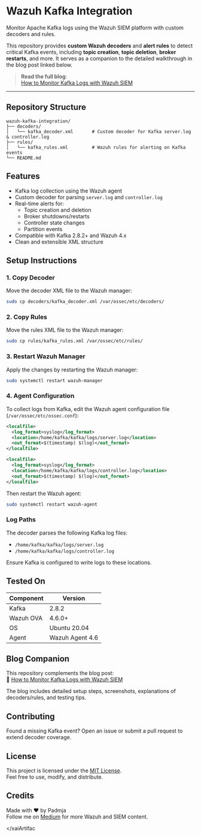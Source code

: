 # Wazuh Kafka Integration

Monitor Apache Kafka logs using the Wazuh SIEM platform with custom decoders and rules.

This repository provides **custom Wazuh decoders** and **alert rules** to detect critical Kafka events, including **topic creation**, **topic deletion**, **broker restarts**, and more. It serves as a companion to the detailed walkthrough in the blog post linked below.

> **Read the full blog**:  
> [How to Monitor Kafka Logs with Wazuh SIEM](https://medium.com/@your-username/kafka-wazuh-guide-url)

---

## Repository Structure

```
wazuh-kafka-integration/
├── decoders/
│   └── kafka_decoder.xml       # Custom decoder for Kafka server.log & controller.log
├── rules/
│   └── kafka_rules.xml         # Wazuh rules for alerting on Kafka events
└── README.md
```

## Features

- Kafka log collection using the Wazuh agent
- Custom decoder for parsing `server.log` and `controller.log`
- Real-time alerts for:
  - Topic creation and deletion
  - Broker shutdowns/restarts
  - Controller state changes
  - Partition events
- Compatible with Kafka 2.8.2+ and Wazuh 4.x
- Clean and extensible XML structure

## Setup Instructions

### 1. Copy Decoder
Move the decoder XML file to the Wazuh manager:
```bash
sudo cp decoders/kafka_decoder.xml /var/ossec/etc/decoders/
```

### 2. Copy Rules
Move the rules XML file to the Wazuh manager:
```bash
sudo cp rules/kafka_rules.xml /var/ossec/etc/rules/
```

### 3. Restart Wazuh Manager
Apply the changes by restarting the Wazuh manager:
```bash
sudo systemctl restart wazuh-manager
```

### 4. Agent Configuration
To collect logs from Kafka, edit the Wazuh agent configuration file (`/var/ossec/etc/ossec.conf`):
```xml
<localfile>
  <log_format>syslog</log_format>
  <location>/home/kafka/kafka/logs/server.log</location>
  <out_format>$(timestamp) $(log)</out_format>
</localfile>

<localfile>
  <log_format>syslog</log_format>
  <location>/home/kafka/kafka/logs/controller.log</location>
  <out_format>$(timestamp) $(log)</out_format>
</localfile>
```

Then restart the Wazuh agent:
```bash
sudo systemctl restart wazuh-agent
```

### Log Paths
The decoder parses the following Kafka log files:
- `/home/kafka/kafka/logs/server.log`
- `/home/kafka/kafka/logs/controller.log`

Ensure Kafka is configured to write logs to these locations.

## Tested On

| Component       | Version         |
|-----------------|-----------------|
| Kafka           | 2.8.2           |
| Wazuh OVA       | 4.6.0+          |
| OS              | Ubuntu 20.04    |
| Agent           | Wazuh Agent 4.6 |

## Blog Companion
This repository complements the blog post:  
📖 [How to Monitor Kafka Logs with Wazuh SIEM](https://medium.com/@your-username/kafka-wazuh-guide-url)

The blog includes detailed setup steps, screenshots, explanations of decoders/rules, and testing tips.

## Contributing
Found a missing Kafka event? Open an issue or submit a pull request to extend decoder coverage.

## License
This project is licensed under the [MIT License](LICENSE).  
Feel free to use, modify, and distribute.

## Credits
Made with ❤️ by Padmja  
Follow me on [Medium](https://medium.com/@your-username) for more Wazuh and SIEM content.

</xaiArtifac

```t>